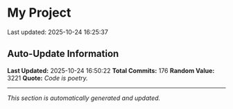 # My Project


Last updated: 2025-10-24 16:25:37























































































































































































































































































































































































































































































































































































## Auto-Update Information

**Last Updated:** 2025-10-24 16:50:22
**Total Commits:** 176
**Random Value:** 3221
**Quote:** _Code is poetry._

---
_This section is automatically generated and updated._